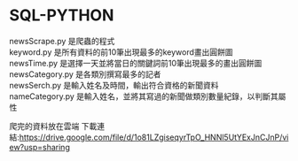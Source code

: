 # SQL-PYTHON

newsScrape.py   是爬蟲的程式  
keyword.py      是所有資料的前10筆出現最多的keyword畫出圓餅圖  
newsTime.py     是選擇一天並將當日的關鍵詞前10筆出現最多的畫出圓餅圖  
newsCategory.py 是各類別撰寫最多的記者  
newsSerch.py    是輸入姓名及時間，輸出符合資格的新聞資料  
nameCategory.py 是輸入姓名，並將其寫過的新聞做類別數量紀錄，以判斷其屬性  
  
爬完的資料放在雲端
下載連結:https://drive.google.com/file/d/1o81LZgiseqyrTpO_HNNl5UtYExJnCJnP/view?usp=sharing
